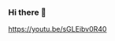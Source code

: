 ### Hi there 👋

<!--
**insercomhai509/insercomhai509** is a ✨ _special_ ✨ repository because its `README.md` (this file) appears on your GitHub profile.

Here are some ideas to get you started:

- 🔭 I’m currently working on Git hub
- 🌱 I’m currently learning guit hub codedecs
- 👯 I’m looking to collaborate on 
- 🤔 I’m looking for help with Guit hub community
- 💬 Ask me about 
- 📫 How to reach me: ...
- 😄 Pronouns: ...
- ⚡ Fun fact: ...
-->
https://youtu.be/sGLEibv0R40
